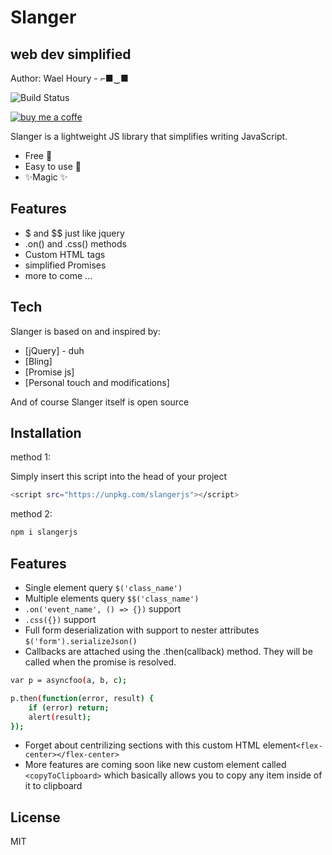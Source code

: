 # Slanger
## web dev simplified

Author: Wael Houry - ⌐■‿■

![Build Status](https://travis-ci.org/joemccann/dillinger.svg?branch=master)

[![buy me a coffe](https://cdn.buymeacoffee.com/buttons/v2/default-yellow.png)](https://www.buymeacoffee.com/waelhoury)

Slanger is a lightweight JS library that simplifies writing JavaScript.

- Free 🤑
- Easy to use 👶
- ✨Magic ✨

## Features

- $ and $$ just like jquery
- .on() and .css() methods
- Custom HTML tags
- simplified Promises
- more to come ...



## Tech

Slanger is based on and inspired by:
- [jQuery] - duh
- [Bling]
- [Promise js]
- [Personal touch and modifications] 


And of course Slanger itself is open source 

## Installation
method 1:

Simply insert this script into the head of your project

```sh
<script src="https://unpkg.com/slangerjs"></script>
```

method 2:

```sh
npm i slangerjs
```

## Features
- Single element query ```$('class_name')```
- Multiple elements query ```$$('class_name')```
- ```.on('event_name', () => {})``` support
- ```.css({})``` support
- Full form deserialization with support to nester attributes ```$('form').serializeJson()```
- Callbacks are attached using the .then(callback) method. They will be called when the promise is resolved.
```sh
var p = asyncfoo(a, b, c);

p.then(function(error, result) {
    if (error) return;
    alert(result);
});
```
- Forget about centrilizing sections with this custom HTML element```<flex-center></flex-center>```
- More features are coming soon like new custom element called ```<copyToClipboard>``` which basically allows you to copy any item inside of it to clipboard
  
## License

MIT

